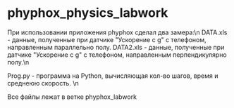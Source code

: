 # phyphox_physics_labwork
При использовании приложения phyphox сделал два замера:\n
DATA.xls - данные, полученные при датчике "Ускорение с g" с телефоном, направленным параллельно полу. 
DATA2.xls - данные, полученные при датчике "Ускорение с g" с телефоном, направленным перпендикулярно полу.\n

Prog.py - программа на Python, вычисляющая кол-во шагов, время и среднеюю скорость. \n


Все файлы лежат в ветке phyphox_labwork